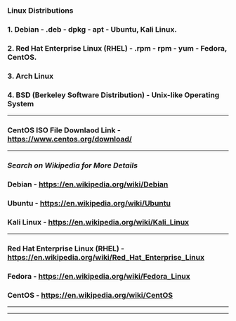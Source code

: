 ### **Linux Distributions**

### 1. Debian                           -   .deb   -   dpkg   -   apt   -  Ubuntu, Kali Linux.

### 2. Red Hat Enterprise Linux (RHEL)  -   .rpm   -   rpm    -   yum   -  Fedora, CentOS.

### 3. Arch Linux

### 4. BSD (Berkeley Software Distribution) -  Unix-like Operating System

---

### CentOS ISO File Downlaod Link - https://www.centos.org/download/

---
### *Search on Wikipedia for More Details* 

### Debian - https://en.wikipedia.org/wiki/Debian
### Ubuntu - https://en.wikipedia.org/wiki/Ubuntu 
### Kali Linux - https://en.wikipedia.org/wiki/Kali_Linux

---

### Red Hat Enterprise Linux (RHEL) - https://en.wikipedia.org/wiki/Red_Hat_Enterprise_Linux
### Fedora - https://en.wikipedia.org/wiki/Fedora_Linux 
### CentOS - https://en.wikipedia.org/wiki/CentOS

---

---










